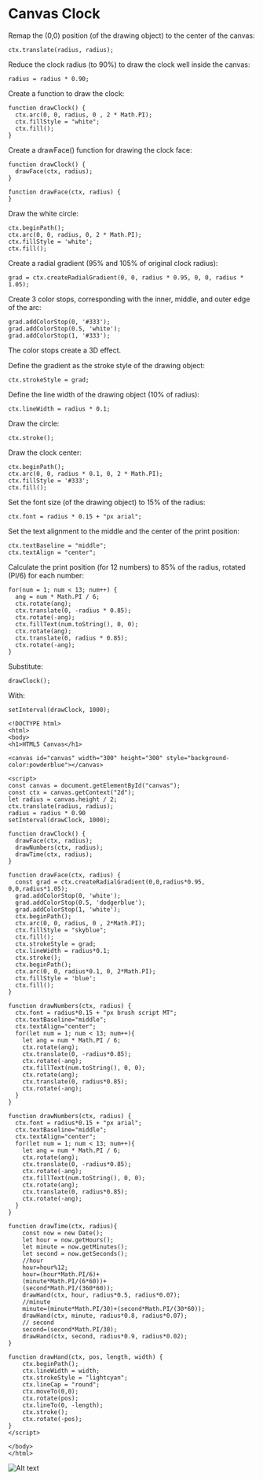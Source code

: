 # Canvas Clock

Remap the (0,0) position (of the drawing object) to the center of the canvas:

`ctx.translate(radius, radius);`

Reduce the clock radius (to 90%) to draw the clock well inside the canvas:

`radius = radius * 0.90;`

Create a function to draw the clock:
```
function drawClock() {
  ctx.arc(0, 0, radius, 0 , 2 * Math.PI);
  ctx.fillStyle = "white";
  ctx.fill();
}
```

Create a drawFace() function for drawing the clock face:
```
function drawClock() {
  drawFace(ctx, radius);
}

function drawFace(ctx, radius) {
}
```

Draw the white circle:


```
ctx.beginPath();
ctx.arc(0, 0, radius, 0, 2 * Math.PI);
ctx.fillStyle = 'white';
ctx.fill();
```

Create a radial gradient (95% and 105% of original clock radius):
```
grad = ctx.createRadialGradient(0, 0, radius * 0.95, 0, 0, radius * 1.05);
```

Create 3 color stops, corresponding with the inner, middle, and outer edge of the arc:
```
grad.addColorStop(0, '#333');
grad.addColorStop(0.5, 'white');
grad.addColorStop(1, '#333');
```

The color stops create a 3D effect.

Define the gradient as the stroke style of the drawing object:

```
ctx.strokeStyle = grad;
```

Define the line width of the drawing object (10% of radius):
```
ctx.lineWidth = radius * 0.1;
```

Draw the circle:

```
ctx.stroke();
```

Draw the clock center:
```
ctx.beginPath();
ctx.arc(0, 0, radius * 0.1, 0, 2 * Math.PI);
ctx.fillStyle = '#333';
ctx.fill();
```

Set the font size (of the drawing object) to 15% of the radius:
```
ctx.font = radius * 0.15 + "px arial";
```

Set the text alignment to the middle and the center of the print position:
```
ctx.textBaseline = "middle";
ctx.textAlign = "center";
```

Calculate the print position (for 12 numbers) to 85% of the radius, rotated (PI/6) for each number:
```
for(num = 1; num < 13; num++) {
  ang = num * Math.PI / 6;
  ctx.rotate(ang);
  ctx.translate(0, -radius * 0.85);
  ctx.rotate(-ang);
  ctx.fillText(num.toString(), 0, 0);
  ctx.rotate(ang);
  ctx.translate(0, radius * 0.85);
  ctx.rotate(-ang);
}
```
Substitute:
```
drawClock();
```
With:
```
setInterval(drawClock, 1000);
```


```
<!DOCTYPE html>
<html>
<body>
<h1>HTML5 Canvas</h1>

<canvas id="canvas" width="300" height="300" style="background-color:powderblue"></canvas>

<script>
const canvas = document.getElementById("canvas");
const ctx = canvas.getContext("2d");
let radius = canvas.height / 2;
ctx.translate(radius, radius);
radius = radius * 0.90 
setInterval(drawClock, 1000);

function drawClock() {
  drawFace(ctx, radius);
  drawNumbers(ctx, radius);
  drawTime(ctx, radius);
}

function drawFace(ctx, radius) {
  const grad = ctx.createRadialGradient(0,0,radius*0.95, 0,0,radius*1.05);
  grad.addColorStop(0, 'white');
  grad.addColorStop(0.5, 'dodgerblue');
  grad.addColorStop(1, 'white');
  ctx.beginPath();
  ctx.arc(0, 0, radius, 0 , 2*Math.PI);
  ctx.fillStyle = "skyblue";
  ctx.fill();
  ctx.strokeStyle = grad;
  ctx.lineWidth = radius*0.1;
  ctx.stroke();
  ctx.beginPath();
  ctx.arc(0, 0, radius*0.1, 0, 2*Math.PI);
  ctx.fillStyle = 'blue';
  ctx.fill();
}

function drawNumbers(ctx, radius) {
  ctx.font = radius*0.15 + "px brush script MT";
  ctx.textBaseline="middle";
  ctx.textAlign="center";
  for(let num = 1; num < 13; num++){
    let ang = num * Math.PI / 6;
    ctx.rotate(ang);
    ctx.translate(0, -radius*0.85);
    ctx.rotate(-ang);
    ctx.fillText(num.toString(), 0, 0);
    ctx.rotate(ang);
    ctx.translate(0, radius*0.85);
    ctx.rotate(-ang);
  }
}

function drawNumbers(ctx, radius) {
  ctx.font = radius*0.15 + "px arial";
  ctx.textBaseline="middle";
  ctx.textAlign="center";
  for(let num = 1; num < 13; num++){
    let ang = num * Math.PI / 6;
    ctx.rotate(ang);
    ctx.translate(0, -radius*0.85);
    ctx.rotate(-ang);
    ctx.fillText(num.toString(), 0, 0);
    ctx.rotate(ang);
    ctx.translate(0, radius*0.85);
    ctx.rotate(-ang);
  }
}

function drawTime(ctx, radius){
    const now = new Date();
    let hour = now.getHours();
    let minute = now.getMinutes();
    let second = now.getSeconds();
    //hour
    hour=hour%12;
    hour=(hour*Math.PI/6)+
    (minute*Math.PI/(6*60))+
    (second*Math.PI/(360*60));
    drawHand(ctx, hour, radius*0.5, radius*0.07);
    //minute
    minute=(minute*Math.PI/30)+(second*Math.PI/(30*60));
    drawHand(ctx, minute, radius*0.8, radius*0.07);
    // second
    second=(second*Math.PI/30);
    drawHand(ctx, second, radius*0.9, radius*0.02);
}

function drawHand(ctx, pos, length, width) {
    ctx.beginPath();
    ctx.lineWidth = width;
    ctx.strokeStyle = "lightcyan";
    ctx.lineCap = "round";
    ctx.moveTo(0,0);
    ctx.rotate(pos);
    ctx.lineTo(0, -length);
    ctx.stroke();
    ctx.rotate(-pos);
}
</script>

</body>
</html>
```

![Alt text](doc-files/hct4.png)
